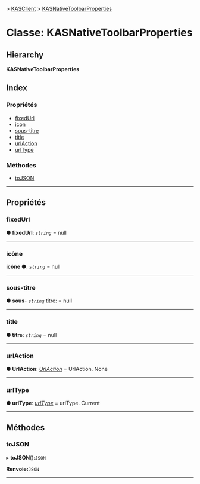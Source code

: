 [](../README.md) > [KASClient](../modules/kasclient.md) > [KASNativeToolbarProperties](../classes/kasclient.kasnativetoolbarproperties.md)

# <a name="class-kasnativetoolbarproperties"></a>Classe: KASNativeToolbarProperties

## <a name="hierarchy"></a>Hierarchy

**KASNativeToolbarProperties**

## <a name="index"></a>Index

### <a name="properties"></a>Propriétés

* [fixedUrl](kasclient.kasnativetoolbarproperties.md#fixedurl)
* [icon](kasclient.kasnativetoolbarproperties.md#icon)
* [sous-titre](kasclient.kasnativetoolbarproperties.md#subtitle)
* [title](kasclient.kasnativetoolbarproperties.md#title)
* [urlAction](kasclient.kasnativetoolbarproperties.md#urlaction)
* [urlType](kasclient.kasnativetoolbarproperties.md#urltype)
### <a name="methods"></a>Méthodes

* [toJSON](kasclient.kasnativetoolbarproperties.md#tojson)

---

## <a name="properties"></a>Propriétés

<a id="fixedurl"></a>

###  <a name="fixedurl"></a>fixedUrl

**● fixedUrl**: *`string`* = null

___

<a id="icon"></a>

###  <a name="icon"></a>icône

**icône ●**: *`string`* = null

___

<a id="subtitle"></a>

###  <a name="subtitle"></a>sous-titre

**● sous**- *`string`* titre: = null

___

<a id="title"></a>

###  <a name="title"></a>title

**● titre**: *`string`* = null

___

<a id="urlaction"></a>

###  <a name="urlaction"></a>urlAction

**● UrlAction**: *[UrlAction](../enums/kasclient.urlaction.md)* = UrlAction. None

___

<a id="urltype"></a>

###  <a name="urltype"></a>urlType

**● urlType**: *[urlType](../enums/kasclient.urltype.md)* = urlType. Current

___

## <a name="methods"></a>Méthodes

<a id="tojson"></a>

###  <a name="tojson"></a>toJSON

▸ **toJSON**():`JSON`

**Renvoie:**`JSON`

___

